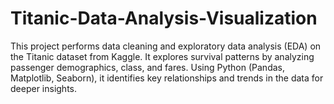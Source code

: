 # Titanic-Data-Analysis-Visualization
This project performs data cleaning and exploratory data analysis (EDA) on the Titanic dataset from Kaggle. It explores survival patterns by analyzing passenger demographics, class, and fares. Using Python (Pandas, Matplotlib, Seaborn), it identifies key relationships and trends in the data for deeper insights.

